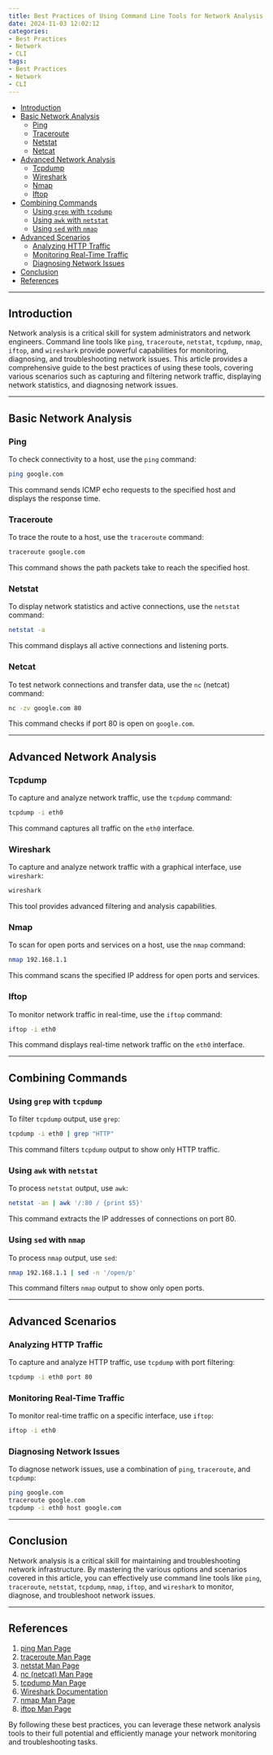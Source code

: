 ```yaml
---
title: Best Practices of Using Command Line Tools for Network Analysis
date: 2024-11-03 12:02:12
categories:
- Best Practices
- Network
- CLI
tags:
- Best Practices
- Network
- CLI
---
```


- [Introduction](#introduction)
- [Basic Network Analysis](#basic-network-analysis)
  - [ Ping](#-ping)
  - [ Traceroute](#-traceroute)
  - [ Netstat](#-netstat)
  - [ Netcat](#-netcat)
- [Advanced Network Analysis](#advanced-network-analysis)
  - [ Tcpdump](#-tcpdump)
  - [ Wireshark](#-wireshark)
  - [ Nmap](#-nmap)
  - [ Iftop](#-iftop)
- [Combining Commands](#combining-commands)
  - [ Using `grep` with `tcpdump`](#-using-grep-with-tcpdump)
  - [ Using `awk` with `netstat`](#-using-awk-with-netstat)
  - [ Using `sed` with `nmap`](#-using-sed-with-nmap)
- [Advanced Scenarios](#advanced-scenarios)
  - [ Analyzing HTTP Traffic](#-analyzing-http-traffic)
  - [ Monitoring Real-Time Traffic](#-monitoring-real-time-traffic)
  - [ Diagnosing Network Issues](#-diagnosing-network-issues)
- [Conclusion](#conclusion)
- [References](#references)

---

<a name="introduction"></a>
## Introduction

Network analysis is a critical skill for system administrators and network engineers. Command line tools like `ping`, `traceroute`, `netstat`, `tcpdump`, `nmap`, `iftop`, and `wireshark` provide powerful capabilities for monitoring, diagnosing, and troubleshooting network issues. This article provides a comprehensive guide to the best practices of using these tools, covering various scenarios such as capturing and filtering network traffic, displaying network statistics, and diagnosing network issues.

---

<a name="basic-network-analysis"></a>
## Basic Network Analysis

### <a name="ping"></a> Ping

To check connectivity to a host, use the `ping` command:

```bash
ping google.com
```

This command sends ICMP echo requests to the specified host and displays the response time.

### <a name="traceroute"></a> Traceroute

To trace the route to a host, use the `traceroute` command:

```bash
traceroute google.com
```

This command shows the path packets take to reach the specified host.

### <a name="netstat"></a> Netstat

To display network statistics and active connections, use the `netstat` command:

```bash
netstat -a
```

This command displays all active connections and listening ports.

### <a name="netcat"></a> Netcat

To test network connections and transfer data, use the `nc` (netcat) command:

```bash
nc -zv google.com 80
```

This command checks if port 80 is open on `google.com`.

---

<a name="advanced-network-analysis"></a>
## Advanced Network Analysis

### <a name="tcpdump"></a> Tcpdump

To capture and analyze network traffic, use the `tcpdump` command:

```bash
tcpdump -i eth0
```

This command captures all traffic on the `eth0` interface.

### <a name="wireshark"></a> Wireshark

To capture and analyze network traffic with a graphical interface, use `wireshark`:

```bash
wireshark
```

This tool provides advanced filtering and analysis capabilities.

### <a name="nmap"></a> Nmap

To scan for open ports and services on a host, use the `nmap` command:

```bash
nmap 192.168.1.1
```

This command scans the specified IP address for open ports and services.

### <a name="iftop"></a> Iftop

To monitor network traffic in real-time, use the `iftop` command:

```bash
iftop -i eth0
```

This command displays real-time network traffic on the `eth0` interface.

---

<a name="combining-commands"></a>
## Combining Commands

### <a name="using-grep-with-tcpdump"></a> Using `grep` with `tcpdump`

To filter `tcpdump` output, use `grep`:

```bash
tcpdump -i eth0 | grep "HTTP"
```

This command filters `tcpdump` output to show only HTTP traffic.

### <a name="using-awk-with-netstat"></a> Using `awk` with `netstat`

To process `netstat` output, use `awk`:

```bash
netstat -an | awk '/:80 / {print $5}'
```

This command extracts the IP addresses of connections on port 80.

### <a name="using-sed-with-nmap"></a> Using `sed` with `nmap`

To process `nmap` output, use `sed`:

```bash
nmap 192.168.1.1 | sed -n '/open/p'
```

This command filters `nmap` output to show only open ports.

---

<a name="advanced-scenarios"></a>
## Advanced Scenarios

### <a name="analyzing-http-traffic"></a> Analyzing HTTP Traffic

To capture and analyze HTTP traffic, use `tcpdump` with port filtering:

```bash
tcpdump -i eth0 port 80
```

### <a name="monitoring-real-time-traffic"></a> Monitoring Real-Time Traffic

To monitor real-time traffic on a specific interface, use `iftop`:

```bash
iftop -i eth0
```

### <a name="diagnosing-network-issues"></a> Diagnosing Network Issues

To diagnose network issues, use a combination of `ping`, `traceroute`, and `tcpdump`:

```bash
ping google.com
traceroute google.com
tcpdump -i eth0 host google.com
```

---

<a name="conclusion"></a>
## Conclusion

Network analysis is a critical skill for maintaining and troubleshooting network infrastructure. By mastering the various options and scenarios covered in this article, you can effectively use command line tools like `ping`, `traceroute`, `netstat`, `tcpdump`, `nmap`, `iftop`, and `wireshark` to monitor, diagnose, and troubleshoot network issues.

---

## References

1. [ping Man Page](https://man7.org/linux/man-pages/man8/ping.8.html)
2. [traceroute Man Page](https://man7.org/linux/man-pages/man8/traceroute.8.html)
3. [netstat Man Page](https://man7.org/linux/man-pages/man8/netstat.8.html)
4. [nc (netcat) Man Page](https://man7.org/linux/man-pages/man1/nc.1.html)
5. [tcpdump Man Page](https://www.tcpdump.org/manpages/tcpdump.1.html)
6. [Wireshark Documentation](https://www.wireshark.org/docs/)
7. [nmap Man Page](https://nmap.org/book/man.html)
8. [iftop Man Page](http://www.ex-parrot.com/pdw/iftop/iftop-man.html)

By following these best practices, you can leverage these network analysis tools to their full potential and efficiently manage your network monitoring and troubleshooting tasks.